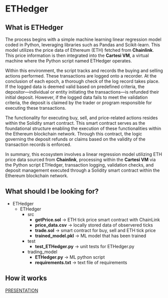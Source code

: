 # ETHedger

## What is ETHedger

The process begins with a simple machine learning linear regression model coded in Python, leveraging libraries such as Pandas and Scikit-learn. This model utilizes the price data of Ethereum (ETH) fetched from **Chainlink**. This price information is then integrated into the **Cartesi VM**, a virtual machine where the Python script named ETHedger operates.

Within this environment, the script tracks and records the buying and selling actions performed. These transactions are logged onto a recorder. At the conclusion of each epoch, a thorough check of the log record takes place. If the logged data is deemed valid based on predefined criteria, the depositor—individual or entity initiating the transactions—is refunded their initial deposit. However, if the logged data fails to meet the validation criteria, the deposit is claimed by the trader or program responsible for executing these transactions.

The functionality for executing buy, sell, and price-related actions resides within the Solidity smart contract. This smart contract serves as the foundational structure enabling the execution of these functionalities within the Ethereum blockchain network. Through this contract, the logic governing the deposit refunds or claims based on the validity of the transaction records is enforced.

In summary, this ecosystem involves a linear regression model utilizing ETH price data sourced from **Chainlink**, processing within the **Cartesi VM** via the Python script ETHedger, transaction logging, validation checks, and deposit management executed through a Solidity smart contract within the Ethereum blockchain network.

## What should I be looking for?

- ETHedger
    - ETHedger
        - src
            - **getPrice.sol** → ETH tick price smart contract with ChainLink
            - **price_data.csv** → locally stored data of observered ticks
            - **trade.sol** → smart contract for buy, sell and ETH tick price
            - **trained_model.pkl** → ML model that has been trained
        - test
            - **test_ETHedger.py** → unit tests for ETHedger.py
        - trading_model
            - **ETHedger.py** → ML python script
            - **requirements.txt** → text file of requirements


## How it works

[PRESENTATION]([https://youtu.be/jhZubE4Kq_4])
